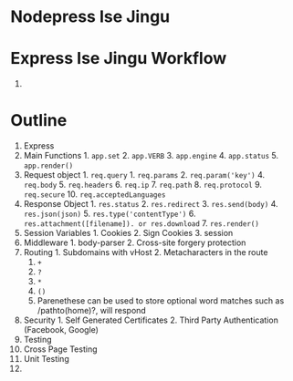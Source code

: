 # Nodepress Ise Jingu

# Express Ise Jingu Workflow

1.

# Outline

1. Express
  1. Main Functions
    1. `app.set`
    2. `app.VERB`
    3. `app.engine`
    4. `app.status`
    5. `app.render()`
  2. Request object
    1. `req.query`
    1. `req.params`
    2. `req.param('key')`
    4. `req.body`
    5. `req.headers`
    6. `req.ip`
    7. `req.path`
    8. `req.protocol`
    9. `req.secure`
    10. `req.acceptedLanguages`
  3. Response Object
    1. `res.status`
    2. `res.redirect`
    3. `res.send(body)`
    4. `res.json(json)`
    5. `res.type('contentType')`
    6. `res.attachment([filename]). or res.download`
    7. `res.render()`
  4. Session Variables
    1. Cookies
    2. Sign Cookies
    3. session
  5. Middleware
    1. body-parser
    2. Cross-site forgery protection
  6. Routing
    1. Subdomains with vHost
    2. Metacharacters in the route
      1. `+`
      2. `?`
      3. `*`
      4. `()`
        1. Parenethese can be used to store optional word matches such as /pathto(home)?, will respond
  7. Security
    1. Self Generated Certificates
    2. Third Party Authentication (Facebook, Google)
2. Testing
  1. Cross Page Testing
  2. Unit Testing
  3.
